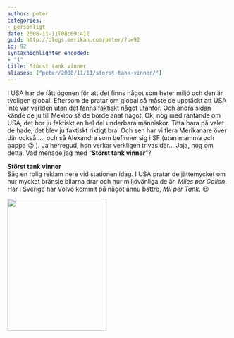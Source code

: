 ```yaml
---
author: peter
categories:
- personligt
date: 2008-11-11T08:09:41Z
guid: http://blogs.merikan.com/peter/?p=92
id: 92
syntaxhighlighter_encoded:
- "1"
title: Störst tank vinner
aliases: ["peter/2008/11/11/storst-tank-vinner/"]
---
```


I USA har de fått ögonen för att det finns något som heter miljö och den är tydligen global. Eftersom de pratar om global så måste de upptäckt att USA inte var världen utan det fanns faktiskt något utanför. Och andra sidan kände de ju till Mexico så de borde anat något. Ok, nog med rantande om USA, det bor ju faktiskt en hel del underbara människor. Titta bara på valet de hade, det blev ju faktiskt riktigt bra. Och sen har vi flera Merikanare över där också….. och så Alexandra som befinner sig i SF (utan mamma och pappa 😉 ). Ja herregud, hon verkar verkligen trivas där… Jaja, nog om detta. Vad menade jag med “**Störst tank vinner**“?

**Störst tank vinner**  
Såg en rolig reklam nere vid stationen idag. I USA pratar de jättemycket om hur mycket bränsle bilarna drar och hur miljövänliga de är, _Miles per Gallon_. Här i Sverige har Volvo kommit på något ännu bättre, _Mil per Tank_. 😉

<a rel="lightbox" href="/files/2008/11/milpertank.gif"><img src="/files/2008/11/milpertank-225x300.gif" alt="" width="225" height="300" class="alignnone size-medium wp-image-93" /></a>
